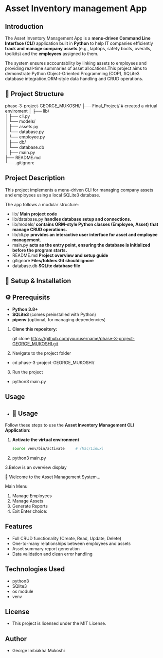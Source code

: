 # Asset Inventory management App

## Introduction

The Asset Inventory Management App is a **menu-driven Command Line Interface (CLI)** application built in **Python** to help IT companies efficiently **track and manage company assets** (e.g., laptops, safety boots, overalls, toolkits) and the **employees** assigned to them.

The system ensures accountability by linking assets to employees and providing real-time summaries of asset allocations.This project aims to demonstrate Python Object-Oriented Programming (OOP), SQLite3 database integration,ORM-style data handling and CRUD operations.

## 📁 Project Structure

phase-3-project-GEORGE_MUKOSHI/
├── 
Final_Project/                # created a virtual enviroment
│
├── lib/                      
│   ├── cli.py                
│   └── models/               
│       ├── assets.py         
│       └── database.py       
│       └── employee.py       
│
├── db/                       
│   └── database.db           
│
├── main.py                   
├── README.md                  
└── .gitignore                

## Project Description

This project implements a menu-driven CLI for managing company assets and employees using a local SQLite3 database.

The app follows a modular structure:

- lib/ **Main project code**
- lib/database.py **handles database setup and connections.**
- lib/models/ **contains ORM-style Python classes (Employee, Asset) that manage CRUD operations.**
- lib/cli.py **provides an interactive user interface for asset and employee management.**
- main.py **acts as the entry point, ensuring the database is initialized before the program starts.**
- README.md **Project overview and setup guide**
- gitignore **Files/folders Git should ignore**
- database.db **SQLite database file**

## 🚀 Setup & Installation

## ⚙️ Prerequisits

- **Python 3.8+**
- **SQLite3** (comes preinstalled with Python)
- **pipenv** (optional, for managing dependencies)

1. **Clone this repository:**
   
   git clone https://github.com/yourusername/phase-3-project-GEORGE_MUKOSHI.git

2. Navigate to the project folder  
-  cd phase-3-project-GEORGE_MUKOSHI/

3. Run the project
- python3 main.py

## Usage

- ## 🧰 Usage

Follow these steps to use the **Asset Inventory Management CLI Application**:

1. **Activate the virtual environment**
   ```bash
   source venv/bin/activate     # (Mac/Linux)

2. python3 main.py

3.Below is an overview display 

🚀 Welcome to the Asset Management System...

 Main Menu
1. Manage Employees
2. Manage Assets
3. Generate Reports
4. Exit
Enter choice:

## Features

- Full CRUD functionality (Create, Read, Update, Delete)
- One-to-many relationships between employees and assets
- Asset summary report generation
- Data validation and clean error handling

## Technologies Used

- python3
- SQlite3
- os module
- venv

## License
- This project is licensed under the MIT License.

## Author
- George Imbiakha Mukoshi
